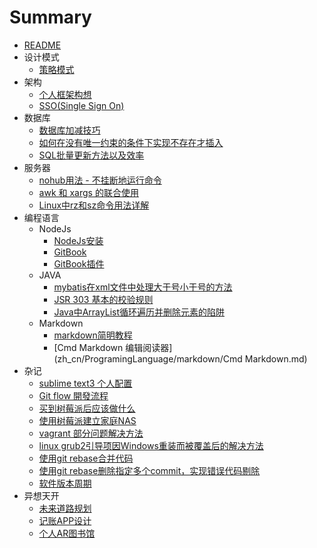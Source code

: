 # Summary

* [README](README.md)
* 设计模式
  - [策略模式](zh_cn/DesignPattern/Strategy.md)
* 架构
  - [个人框架构想](zh_cn/Framework/m.md)
  - [SSO(Single Sign On)](zh_cn/Framework/SSO.md)
* 数据库
  - [数据库加减技巧](zh_cn/SQL/add_or_sub.md)
  - [如何在没有唯一约束的条件下实现不存在才插入](zh_cn/SQL/insert1.md)
  - [SQL批量更新方法以及效率](zh_cn/SQL/batchUpdate.md)
* 服务器
  - [nohub用法 - 不挂断地运行命令](zh_cn/Server/Linux/nohup.md)
  - [awk 和 xargs 的联合使用](zh_cn/Server/Linux/awk_and_xargs.md)
  - [Linux中rz和sz命令用法详解](zh_cn/Server/Linux/rz_and_sz.md)
* 编程语言
  - NodeJs
    - [NodeJs安装](zh_cn/ProgramingLanguage/nodejs/nodejs.md)
    - [GitBook](zh_cn/ProgramingLanguage/nodejs/gitbook.md)
    - [GitBook插件](zh_cn/ProgramingLanguage/nodejs/gitbook_plugin.md)
  - JAVA
    - [mybatis在xml文件中处理大于号小于号的方法](zh_cn/ProgramingLanguage/JAVA/mybatis1.md)
    - [JSR 303 基本的校验规则](zh_cn\ProgramingLanguage\JAVA\jsr-303.md)
    - [Java中ArrayList循环遍历并删除元素的陷阱](zh_cn\ProgramingLanguage\JAVA\List_foreach.md)
  - Markdown
    - [markdown简明教程](zh_cn/ProgramingLanguage/markdown/markdown.md)
    - [Cmd Markdown 编辑阅读器](zh_cn/ProgramingLanguage/markdown/Cmd Markdown.md)
* 杂记
  - [sublime text3 个人配置](zh_cn/miscellanea/sublime_text3_config.md)
  - [Git flow 開發流程](zh_cn/miscellanea/git_flow.md)
  - [买到树莓派后应该做什么](zh_cn/miscellanea/RaspberryPi/first.md)
  - [使用树莓派建立家庭NAS](zh_cn/miscellanea/RaspberryPi/nas.md)
  - [vagrant 部分问题解决方法](zh_cn/miscellanea/vagrant.md)
  - [linux grub2引导项因Windows重装而被覆盖后的解决方法](zh_cn/miscellanea/win7_linux_grub2.md)
  - [使用git rebase合并代码](zh_cn/miscellanea/git_rebase.md)
  - [使用git rebase删除指定多个commit，实现错误代码剔除](zh_cn/miscellanea/git_rebase_i.md)
  - [软件版本周期](zh_cn/miscellanea/version.md)
* 异想天开
  - [未来道路规划](zh_cn/imagine/1.md)
  - [记账APP设计](zh_cn/imagine/2.md)
  - [个人AR图书馆](zh_cn/imagine/3.md)
